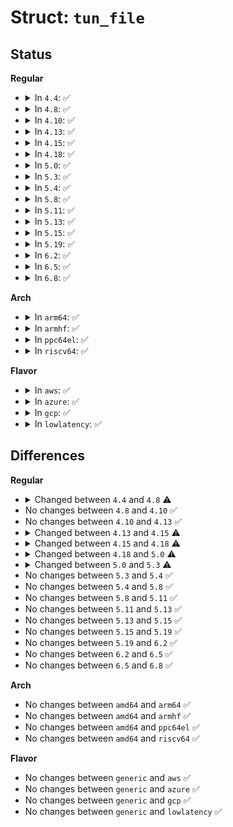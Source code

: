 # Struct: <code>tun_file</code>

## Status
<b>Regular</b>
<ul>
<li>
<details>
<summary>In <code>4.4</code>: ✅</summary>

```c
struct tun_file {
    struct sock sk;
    struct socket socket;
    struct socket_wq wq;
    struct tun_struct *tun;
    struct fasync_struct *fasync;
    unsigned int flags;
    u16 queue_index;
    unsigned int ifindex;
    struct list_head next;
    struct tun_struct *detached;
};
```
</details>
</li>
<li>
<details>
<summary>In <code>4.8</code>: ✅</summary>

```c
struct tun_file {
    struct sock sk;
    struct socket socket;
    struct socket_wq wq;
    struct tun_struct *tun;
    struct fasync_struct *fasync;
    unsigned int flags;
    u16 queue_index;
    unsigned int ifindex;
    struct list_head next;
    struct tun_struct *detached;
    struct skb_array tx_array;
};
```
</details>
</li>
<li>
<details>
<summary>In <code>4.10</code>: ✅</summary>

```c
struct tun_file {
    struct sock sk;
    struct socket socket;
    struct socket_wq wq;
    struct tun_struct *tun;
    struct fasync_struct *fasync;
    unsigned int flags;
    u16 queue_index;
    unsigned int ifindex;
    struct list_head next;
    struct tun_struct *detached;
    struct skb_array tx_array;
};
```
</details>
</li>
<li>
<details>
<summary>In <code>4.13</code>: ✅</summary>

```c
struct tun_file {
    struct sock sk;
    struct socket socket;
    struct socket_wq wq;
    struct tun_struct *tun;
    struct fasync_struct *fasync;
    unsigned int flags;
    u16 queue_index;
    unsigned int ifindex;
    struct list_head next;
    struct tun_struct *detached;
    struct skb_array tx_array;
};
```
</details>
</li>
<li>
<details>
<summary>In <code>4.15</code>: ✅</summary>

```c
struct tun_file {
    struct sock sk;
    struct socket socket;
    struct socket_wq wq;
    struct tun_struct *tun;
    struct fasync_struct *fasync;
    unsigned int flags;
    u16 queue_index;
    unsigned int ifindex;
    struct napi_struct napi;
    bool napi_enabled;
    struct mutex napi_mutex;
    struct list_head next;
    struct tun_struct *detached;
    struct skb_array tx_array;
};
```
</details>
</li>
<li>
<details>
<summary>In <code>4.18</code>: ✅</summary>

```c
struct tun_file {
    struct sock sk;
    struct socket socket;
    struct socket_wq wq;
    struct tun_struct *tun;
    struct fasync_struct *fasync;
    unsigned int flags;
    u16 queue_index;
    unsigned int ifindex;
    struct napi_struct napi;
    bool napi_enabled;
    struct mutex napi_mutex;
    struct list_head next;
    struct tun_struct *detached;
    struct ptr_ring tx_ring;
    struct xdp_rxq_info xdp_rxq;
};
```
</details>
</li>
<li>
<details>
<summary>In <code>5.0</code>: ✅</summary>

```c
struct tun_file {
    struct sock sk;
    struct socket socket;
    struct socket_wq wq;
    struct tun_struct *tun;
    struct fasync_struct *fasync;
    unsigned int flags;
    u16 queue_index;
    unsigned int ifindex;
    struct napi_struct napi;
    bool napi_enabled;
    bool napi_frags_enabled;
    struct mutex napi_mutex;
    struct list_head next;
    struct tun_struct *detached;
    struct ptr_ring tx_ring;
    struct xdp_rxq_info xdp_rxq;
};
```
</details>
</li>
<li>
<details>
<summary>In <code>5.3</code>: ✅</summary>

```c
struct tun_file {
    struct sock sk;
    struct socket socket;
    struct tun_struct *tun;
    struct fasync_struct *fasync;
    unsigned int flags;
    u16 queue_index;
    unsigned int ifindex;
    struct napi_struct napi;
    bool napi_enabled;
    bool napi_frags_enabled;
    struct mutex napi_mutex;
    struct list_head next;
    struct tun_struct *detached;
    struct ptr_ring tx_ring;
    struct xdp_rxq_info xdp_rxq;
};
```
</details>
</li>
<li>
<details>
<summary>In <code>5.4</code>: ✅</summary>

```c
struct tun_file {
    struct sock sk;
    struct socket socket;
    struct tun_struct *tun;
    struct fasync_struct *fasync;
    unsigned int flags;
    u16 queue_index;
    unsigned int ifindex;
    struct napi_struct napi;
    bool napi_enabled;
    bool napi_frags_enabled;
    struct mutex napi_mutex;
    struct list_head next;
    struct tun_struct *detached;
    struct ptr_ring tx_ring;
    struct xdp_rxq_info xdp_rxq;
};
```
</details>
</li>
<li>
<details>
<summary>In <code>5.8</code>: ✅</summary>

```c
struct tun_file {
    struct sock sk;
    struct socket socket;
    struct tun_struct *tun;
    struct fasync_struct *fasync;
    unsigned int flags;
    u16 queue_index;
    unsigned int ifindex;
    struct napi_struct napi;
    bool napi_enabled;
    bool napi_frags_enabled;
    struct mutex napi_mutex;
    struct list_head next;
    struct tun_struct *detached;
    struct ptr_ring tx_ring;
    struct xdp_rxq_info xdp_rxq;
};
```
</details>
</li>
<li>
<details>
<summary>In <code>5.11</code>: ✅</summary>

```c
struct tun_file {
    struct sock sk;
    struct socket socket;
    struct tun_struct *tun;
    struct fasync_struct *fasync;
    unsigned int flags;
    u16 queue_index;
    unsigned int ifindex;
    struct napi_struct napi;
    bool napi_enabled;
    bool napi_frags_enabled;
    struct mutex napi_mutex;
    struct list_head next;
    struct tun_struct *detached;
    struct ptr_ring tx_ring;
    struct xdp_rxq_info xdp_rxq;
};
```
</details>
</li>
<li>
<details>
<summary>In <code>5.13</code>: ✅</summary>

```c
struct tun_file {
    struct sock sk;
    struct socket socket;
    struct tun_struct *tun;
    struct fasync_struct *fasync;
    unsigned int flags;
    u16 queue_index;
    unsigned int ifindex;
    struct napi_struct napi;
    bool napi_enabled;
    bool napi_frags_enabled;
    struct mutex napi_mutex;
    struct list_head next;
    struct tun_struct *detached;
    struct ptr_ring tx_ring;
    struct xdp_rxq_info xdp_rxq;
};
```
</details>
</li>
<li>
<details>
<summary>In <code>5.15</code>: ✅</summary>

```c
struct tun_file {
    struct sock sk;
    struct socket socket;
    struct tun_struct *tun;
    struct fasync_struct *fasync;
    unsigned int flags;
    u16 queue_index;
    unsigned int ifindex;
    struct napi_struct napi;
    bool napi_enabled;
    bool napi_frags_enabled;
    struct mutex napi_mutex;
    struct list_head next;
    struct tun_struct *detached;
    struct ptr_ring tx_ring;
    struct xdp_rxq_info xdp_rxq;
};
```
</details>
</li>
<li>
<details>
<summary>In <code>5.19</code>: ✅</summary>

```c
struct tun_file {
    struct sock sk;
    struct socket socket;
    struct tun_struct *tun;
    struct fasync_struct *fasync;
    unsigned int flags;
    u16 queue_index;
    unsigned int ifindex;
    struct napi_struct napi;
    bool napi_enabled;
    bool napi_frags_enabled;
    struct mutex napi_mutex;
    struct list_head next;
    struct tun_struct *detached;
    struct ptr_ring tx_ring;
    struct xdp_rxq_info xdp_rxq;
};
```
</details>
</li>
<li>
<details>
<summary>In <code>6.2</code>: ✅</summary>

```c
struct tun_file {
    struct sock sk;
    struct socket socket;
    struct tun_struct *tun;
    struct fasync_struct *fasync;
    unsigned int flags;
    u16 queue_index;
    unsigned int ifindex;
    struct napi_struct napi;
    bool napi_enabled;
    bool napi_frags_enabled;
    struct mutex napi_mutex;
    struct list_head next;
    struct tun_struct *detached;
    struct ptr_ring tx_ring;
    struct xdp_rxq_info xdp_rxq;
};
```
</details>
</li>
<li>
<details>
<summary>In <code>6.5</code>: ✅</summary>

```c
struct tun_file {
    struct sock sk;
    struct socket socket;
    struct tun_struct *tun;
    struct fasync_struct *fasync;
    unsigned int flags;
    u16 queue_index;
    unsigned int ifindex;
    struct napi_struct napi;
    bool napi_enabled;
    bool napi_frags_enabled;
    struct mutex napi_mutex;
    struct list_head next;
    struct tun_struct *detached;
    struct ptr_ring tx_ring;
    struct xdp_rxq_info xdp_rxq;
};
```
</details>
</li>
<li>
<details>
<summary>In <code>6.8</code>: ✅</summary>

```c
struct tun_file {
    struct sock sk;
    struct socket socket;
    struct tun_struct *tun;
    struct fasync_struct *fasync;
    unsigned int flags;
    u16 queue_index;
    unsigned int ifindex;
    struct napi_struct napi;
    bool napi_enabled;
    bool napi_frags_enabled;
    struct mutex napi_mutex;
    struct list_head next;
    struct tun_struct *detached;
    struct ptr_ring tx_ring;
    struct xdp_rxq_info xdp_rxq;
};
```
</details>
</li>
</ul>
<b>Arch</b>
<ul>
<li>
<details>
<summary>In <code>arm64</code>: ✅</summary>

```c
struct tun_file {
    struct sock sk;
    struct socket socket;
    struct tun_struct *tun;
    struct fasync_struct *fasync;
    unsigned int flags;
    u16 queue_index;
    unsigned int ifindex;
    struct napi_struct napi;
    bool napi_enabled;
    bool napi_frags_enabled;
    struct mutex napi_mutex;
    struct list_head next;
    struct tun_struct *detached;
    struct ptr_ring tx_ring;
    struct xdp_rxq_info xdp_rxq;
};
```
</details>
</li>
<li>
<details>
<summary>In <code>armhf</code>: ✅</summary>

```c
struct tun_file {
    struct sock sk;
    struct socket socket;
    struct tun_struct *tun;
    struct fasync_struct *fasync;
    unsigned int flags;
    u16 queue_index;
    unsigned int ifindex;
    struct napi_struct napi;
    bool napi_enabled;
    bool napi_frags_enabled;
    struct mutex napi_mutex;
    struct list_head next;
    struct tun_struct *detached;
    struct ptr_ring tx_ring;
    struct xdp_rxq_info xdp_rxq;
};
```
</details>
</li>
<li>
<details>
<summary>In <code>ppc64el</code>: ✅</summary>

```c
struct tun_file {
    struct sock sk;
    struct socket socket;
    struct tun_struct *tun;
    struct fasync_struct *fasync;
    unsigned int flags;
    u16 queue_index;
    unsigned int ifindex;
    struct napi_struct napi;
    bool napi_enabled;
    bool napi_frags_enabled;
    struct mutex napi_mutex;
    struct list_head next;
    struct tun_struct *detached;
    struct ptr_ring tx_ring;
    struct xdp_rxq_info xdp_rxq;
};
```
</details>
</li>
<li>
<details>
<summary>In <code>riscv64</code>: ✅</summary>

```c
struct tun_file {
    struct sock sk;
    struct socket socket;
    struct tun_struct *tun;
    struct fasync_struct *fasync;
    unsigned int flags;
    u16 queue_index;
    unsigned int ifindex;
    struct napi_struct napi;
    bool napi_enabled;
    bool napi_frags_enabled;
    struct mutex napi_mutex;
    struct list_head next;
    struct tun_struct *detached;
    struct ptr_ring tx_ring;
    struct xdp_rxq_info xdp_rxq;
};
```
</details>
</li>
</ul>
<b>Flavor</b>
<ul>
<li>
<details>
<summary>In <code>aws</code>: ✅</summary>

```c
struct tun_file {
    struct sock sk;
    struct socket socket;
    struct tun_struct *tun;
    struct fasync_struct *fasync;
    unsigned int flags;
    u16 queue_index;
    unsigned int ifindex;
    struct napi_struct napi;
    bool napi_enabled;
    bool napi_frags_enabled;
    struct mutex napi_mutex;
    struct list_head next;
    struct tun_struct *detached;
    struct ptr_ring tx_ring;
    struct xdp_rxq_info xdp_rxq;
};
```
</details>
</li>
<li>
<details>
<summary>In <code>azure</code>: ✅</summary>

```c
struct tun_file {
    struct sock sk;
    struct socket socket;
    struct tun_struct *tun;
    struct fasync_struct *fasync;
    unsigned int flags;
    u16 queue_index;
    unsigned int ifindex;
    struct napi_struct napi;
    bool napi_enabled;
    bool napi_frags_enabled;
    struct mutex napi_mutex;
    struct list_head next;
    struct tun_struct *detached;
    struct ptr_ring tx_ring;
    struct xdp_rxq_info xdp_rxq;
};
```
</details>
</li>
<li>
<details>
<summary>In <code>gcp</code>: ✅</summary>

```c
struct tun_file {
    struct sock sk;
    struct socket socket;
    struct tun_struct *tun;
    struct fasync_struct *fasync;
    unsigned int flags;
    u16 queue_index;
    unsigned int ifindex;
    struct napi_struct napi;
    bool napi_enabled;
    bool napi_frags_enabled;
    struct mutex napi_mutex;
    struct list_head next;
    struct tun_struct *detached;
    struct ptr_ring tx_ring;
    struct xdp_rxq_info xdp_rxq;
};
```
</details>
</li>
<li>
<details>
<summary>In <code>lowlatency</code>: ✅</summary>

```c
struct tun_file {
    struct sock sk;
    struct socket socket;
    struct tun_struct *tun;
    struct fasync_struct *fasync;
    unsigned int flags;
    u16 queue_index;
    unsigned int ifindex;
    struct napi_struct napi;
    bool napi_enabled;
    bool napi_frags_enabled;
    struct mutex napi_mutex;
    struct list_head next;
    struct tun_struct *detached;
    struct ptr_ring tx_ring;
    struct xdp_rxq_info xdp_rxq;
};
```
</details>
</li>
</ul>

## Differences
<b>Regular</b>
<ul>
<li>
<details>
<summary>Changed between <code>4.4</code> and <code>4.8</code> ⚠️</summary>
<ul>
<li>
<b>Field added. </b>
<code>struct skb_array tx_array</code>
</li>
</ul>
</details>
</li>
<li>
No changes between <code>4.8</code> and <code>4.10</code> ✅
</li>
<li>
No changes between <code>4.10</code> and <code>4.13</code> ✅
</li>
<li>
<details>
<summary>Changed between <code>4.13</code> and <code>4.15</code> ⚠️</summary>
<ul>
<li>
<b>Field added. </b>
<code>struct napi_struct napi</code>
</li>
<li>
<b>Field added. </b>
<code>bool napi_enabled</code>
</li>
<li>
<b>Field added. </b>
<code>struct mutex napi_mutex</code>
</li>
</ul>
</details>
</li>
<li>
<details>
<summary>Changed between <code>4.15</code> and <code>4.18</code> ⚠️</summary>
<ul>
<li>
<b>Field added. </b>
<code>struct ptr_ring tx_ring</code>
</li>
<li>
<b>Field added. </b>
<code>struct xdp_rxq_info xdp_rxq</code>
</li>
<li>
<b>Field removed. </b>
<code>struct skb_array tx_array</code>
</li>
</ul>
</details>
</li>
<li>
<details>
<summary>Changed between <code>4.18</code> and <code>5.0</code> ⚠️</summary>
<ul>
<li>
<b>Field added. </b>
<code>bool napi_frags_enabled</code>
</li>
</ul>
</details>
</li>
<li>
<details>
<summary>Changed between <code>5.0</code> and <code>5.3</code> ⚠️</summary>
<ul>
<li>
<b>Field removed. </b>
<code>struct socket_wq wq</code>
</li>
</ul>
</details>
</li>
<li>
No changes between <code>5.3</code> and <code>5.4</code> ✅
</li>
<li>
No changes between <code>5.4</code> and <code>5.8</code> ✅
</li>
<li>
No changes between <code>5.8</code> and <code>5.11</code> ✅
</li>
<li>
No changes between <code>5.11</code> and <code>5.13</code> ✅
</li>
<li>
No changes between <code>5.13</code> and <code>5.15</code> ✅
</li>
<li>
No changes between <code>5.15</code> and <code>5.19</code> ✅
</li>
<li>
No changes between <code>5.19</code> and <code>6.2</code> ✅
</li>
<li>
No changes between <code>6.2</code> and <code>6.5</code> ✅
</li>
<li>
No changes between <code>6.5</code> and <code>6.8</code> ✅
</li>
</ul>
<b>Arch</b>
<ul>
<li>
No changes between <code>amd64</code> and <code>arm64</code> ✅
</li>
<li>
No changes between <code>amd64</code> and <code>armhf</code> ✅
</li>
<li>
No changes between <code>amd64</code> and <code>ppc64el</code> ✅
</li>
<li>
No changes between <code>amd64</code> and <code>riscv64</code> ✅
</li>
</ul>
<b>Flavor</b>
<ul>
<li>
No changes between <code>generic</code> and <code>aws</code> ✅
</li>
<li>
No changes between <code>generic</code> and <code>azure</code> ✅
</li>
<li>
No changes between <code>generic</code> and <code>gcp</code> ✅
</li>
<li>
No changes between <code>generic</code> and <code>lowlatency</code> ✅
</li>
</ul>
